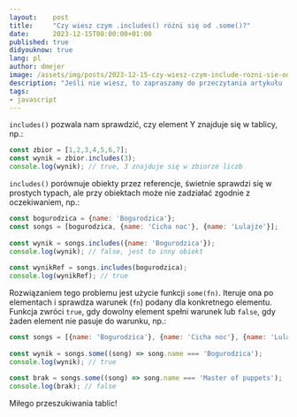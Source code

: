 ```yaml
---
layout:    post
title:     "Czy wiesz czym .includes() różni się od .some()?"
date:      2023-12-15T08:00:00+01:00
published: true
didyouknow: true
lang: pl
author: dmejer
image: /assets/img/posts/2023-12-15-czy-wiesz-czym-include-rozni-sie-od-some/javascript.webp
description: "Jeśli nie wiesz, to zapraszamy do przeczytania artykułu :)"
tags:
- javascript
---
```


`includes()` pozwala nam sprawdzić, czy element Y znajduje się w tablicy, np.:
```javascript
const zbior = [1,2,3,4,5,6,7];
const wynik = zbior.includes(3);
console.log(wynik); // true, 3 znajduje się w zbiorze liczb
```

`includes()` porównuje obiekty przez referencje, świetnie sprawdzi się w prostych typach, ale przy obiektach może nie zadziałać zgodnie z oczekiwaniem, np.:
```javascript
const bogurodzica = {name: 'Bogurodzica'};
const songs = [bogurodzica, {name: 'Cicha noc'}, {name: 'Lulajże'}];
 
const wynik = songs.includes({name: 'Bogurodzica'});
console.log(wynik); // false, jest to inny obiekt
 
const wynikRef = songs.includes(bogurodzica);
console.log(wynikRef); // true
```

Rozwiązaniem tego problemu jest użycie funkcji `some(fn)`. Iteruje ona po elementach i sprawdza warunek (`fn`) podany dla konkretnego elementu. Funkcja zwróci `true`, gdy dowolny element spełni warunek lub `false`, gdy żaden element nie pasuje do warunku, np.:
```javascript
const songs = [{name: 'Bogurodzica'}, {name: 'Cicha noc'}, {name: 'Lulajże'}];
 
const wynik = songs.some((song) => song.name === 'Bogurodzica');
console.log(wynik); // true
 
const brak = songs.some((song) => song.name === 'Master of puppets');
console.log(brak); // false
```
Miłego przeszukiwania tablic!

